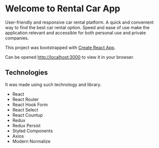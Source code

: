# Welcome to Rental Car App

User-friendly and responsive car rental platform.
A quick and convenient way to find the best car rental option.
Speed and ease of use make the application relevant and accessible for both personal use and private companies.

This project was bootstrapped with [Create React App](https://github.com/facebook/create-react-app).

Can be opened [http://localhost:3000](http://localhost:3000) to view it in your browser.

## Technologies

It was made using such technology and library.

<ul>
  <li>React</li>
  <li>React Router</li>
  <li>React Hook Form</li>
  <li>React Select</li>
  <li>React Countup</li>
  <li>Redux</li>
  <li>Redux Persist</li>
  <li>Styled Components</li>
  <li>Axios</li>
  <li>Modern Normalize</li>
</ul>
